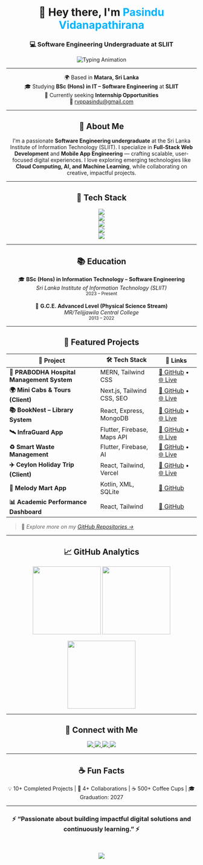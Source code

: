 <!-- 🌌 Modern Dark Mode GitHub Profile README for Pasindu Vidanapathirana -->

<h1 align="center">
  👋 Hey there, I'm <span style="color:#00b3ff;">Pasindu Vidanapathirana</span>
</h1>

<h3 align="center">
  💻 Software Engineering Undergraduate at SLIIT
</h3>

<p align="center">
  <img src="https://readme-typing-svg.herokuapp.com?font=Poppins&size=22&pause=1000&color=00B3FF&center=true&vCenter=true&width=600&lines=Full+Stack+Developer+💻;Mobile+App+Developer+📱;UI%2FUX+Enthusiast+🎨;Tech+Innovator+🚀;Open+to+Internship+Opportunities+🤝" alt="Typing Animation" />
</p>

---

<p align="center">
  🌍 Based in <strong>Matara, Sri Lanka</strong> <br>
  🎓 Studying <strong>BSc (Hons) in IT – Software Engineering</strong> at <strong>SLIIT</strong> <br>
  💼 Currently seeking <strong>Internship Opportunities</strong> <br>
  📧 <a href="mailto:rvppasindu@gmail.com">rvppasindu@gmail.com</a>
</p>

---

<h2 align="center">🚀 About Me</h2>

<p align="center">
I'm a passionate <strong>Software Engineering undergraduate</strong> at the Sri Lanka Institute of Information Technology (SLIIT).  
I specialize in <strong>Full-Stack Web Development</strong> and <strong>Mobile App Engineering</strong> — crafting scalable, user-focused digital experiences.  
I love exploring emerging technologies like <strong>Cloud Computing, AI, and Machine Learning</strong>, while collaborating on creative, impactful projects.
</p>

---

<h2 align="center">🧠 Tech Stack</h2>

<p align="center">
  <!-- Frontend -->
  <img src="https://skillicons.dev/icons?i=react,next,html,css,tailwind,js" /><br/>
  <!-- Backend -->
  <img src="https://skillicons.dev/icons?i=nodejs,express,php,java" /><br/>
  <!-- Databases -->
  <img src="https://skillicons.dev/icons?i=mongodb,mysql,firebase,sqlite" /><br/>
  <!-- Mobile -->
  <img src="https://skillicons.dev/icons?i=kotlin,flutter,androidstudio" /><br/>
  <!-- Tools -->
  <img src="https://skillicons.dev/icons?i=git,github,vercel,postman,figma" />
</p>

---

<h2 align="center">📚 Education</h2>

<p align="center">
  🎓 <strong>BSc (Hons) in Information Technology – Software Engineering</strong><br/>
  <em>Sri Lanka Institute of Information Technology (SLIIT)</em><br/>
  <small>2023 – Present</small><br/><br/>
  🏫 <strong>G.C.E. Advanced Level (Physical Science Stream)</strong><br/>
  <em>MR/Telijjawila Central College</em><br/>
  <small>2013 – 2022</small>
</p>

---

<h2 align="center">💼 Featured Projects</h2>

| 🧩 Project | 🛠️ Tech Stack | 🔗 Links |
|-------------|---------------|----------|
| **🏥 PRABODHA Hospital Management System** | MERN, Tailwind CSS | [🔗 GitHub](#) • [🌐 Live](#) |
| **🌍 Mini Cabs & Tours (Client)** | Next.js, Tailwind CSS, SEO | [🔗 GitHub](#) • [🌐 Live](#) |
| **📚 BookNest – Library System** | React, Express, MongoDB | [🔗 GitHub](#) • [🌐 Live](#) |
| **🛰️ InfraGuard App** | Flutter, Firebase, Maps API | [🔗 GitHub](#) • [🌐 Live](#) |
| **♻️ Smart Waste Management** | Flutter, Firebase, AI | [🔗 GitHub](#) • [🌐 Live](#) |
| **✈️ Ceylon Holiday Trip (Client)** | React, Tailwind, Vercel | [🔗 GitHub](#) • [🌐 Live](#) |
| **🎵 Melody Mart App** | Kotlin, XML, SQLite | [🔗 GitHub](#) |
| **📊 Academic Performance Dashboard** | React, Tailwind | [🔗 GitHub](#) |

> 🌟 *Explore more on my [GitHub Repositories →](https://github.com/PasinduRvp)*  

---

<h2 align="center">📈 GitHub Analytics</h2>

<p align="center">
  <img src="https://github-readme-stats.vercel.app/api?username=PasinduRvp&show_icons=true&theme=tokyonight&hide_border=true" height="180em" />
  <img src="https://github-readme-stats.vercel.app/api/top-langs/?username=PasinduRvp&layout=compact&theme=tokyonight&hide_border=true" height="180em" />
</p>

<p align="center">
  <img src="https://github-readme-streak-stats.herokuapp.com/?user=PasinduRvp&theme=tokyonight&hide_border=true" height="180em" />
</p>

---

<h2 align="center">🤝 Connect with Me</h2>

<p align="center">
  <a href="mailto:rvppasindu@gmail.com">
    <img src="https://img.shields.io/badge/-Gmail-D14836?style=for-the-badge&logo=gmail&logoColor=white"/>
  </a>
  <a href="https://www.linkedin.com/in/pasindu-vidanapathirana">
    <img src="https://img.shields.io/badge/-LinkedIn-0077B5?style=for-the-badge&logo=linkedin&logoColor=white"/>
  </a>
  <a href="https://github.com/PasinduRvp">
    <img src="https://img.shields.io/badge/-GitHub-181717?style=for-the-badge&logo=github&logoColor=white"/>
  </a>
  <a href="https://instagram.com/pasindu_rvp">
    <img src="https://img.shields.io/badge/-Instagram-E4405F?style=for-the-badge&logo=instagram&logoColor=white"/>
  </a>
</p>

---

<h2 align="center">☕ Fun Facts</h2>

<p align="center">
  💡 10+ Completed Projects | 🤝 4+ Collaborations | ☕ 500+ Coffee Cups | 🎓 Graduation: 2027  
</p>

---

<h3 align="center">⚡ “Passionate about building impactful digital solutions and continuously learning.” ⚡</h3>

<br/>

<p align="center">
  <img src="https://capsule-render.vercel.app/api?type=waving&color=0:00b3ff,100:8a2be2&height=90&section=footer"/>
</p>
